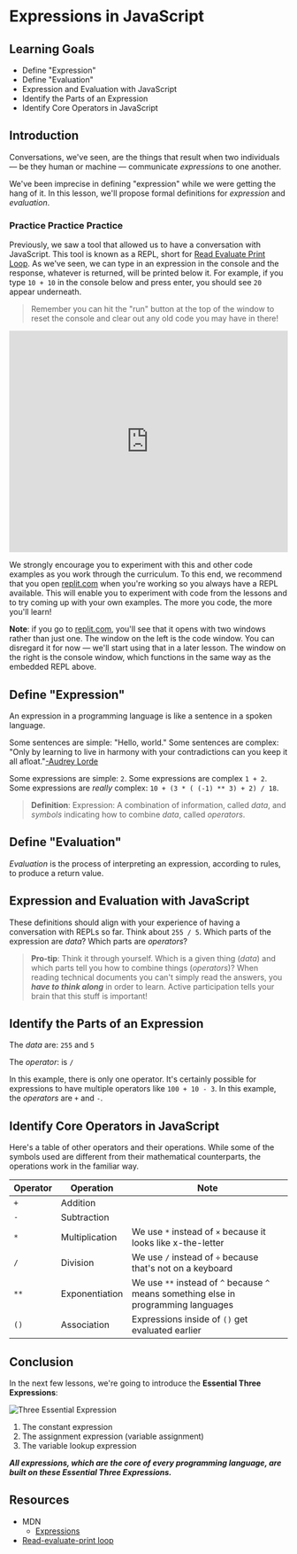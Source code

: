 # Expressions in JavaScript

## Learning Goals

- Define "Expression"
- Define "Evaluation"
- Expression and Evaluation with JavaScript
- Identify the Parts of an Expression
- Identify Core Operators in JavaScript

## Introduction

Conversations, we've seen, are the things that result when two individuals — be
they human or machine — communicate _expressions_ to one another.

We've been imprecise in defining "expression" while we were getting the hang of
it. In this lesson, we'll propose formal definitions for _expression_ and
_evaluation_.

### Practice Practice Practice

Previously, we saw a tool that allowed us to have a conversation with
JavaScript. This tool is known as a REPL, short for [Read Evaluate Print
Loop][repl]. As we've seen, we can type in an expression in the console and the
response, whatever is returned, will be printed below it. For example, if you
type `10 + 10` in the console below and press enter, you should see `20` appear
underneath.

> Remember you can hit the "run" button at the top of the window to reset
> the console and clear out any old code you may have in there!

<iframe height="400px" width="100%" src="https://replit.com/@lizbur10/Sandbox?embed=true" scrolling="no" frameborder="no" allowtransparency="true" allowfullscreen="true" sandbox="allow-forms allow-pointer-lock allow-popups allow-same-origin allow-scripts allow-modals"></iframe>

We strongly encourage you to experiment with this and other code examples as you
work through the curriculum. To this end, we recommend that you open [replit.com][]
when you're working so you always have a REPL available. This will enable you to
experiment with code from the lessons and to try coming up with your own examples.
The more you code, the more you'll learn!

**Note**: if you go to [replit.com][], you'll see that it opens with two windows
rather than just one. The window on the left is the code window. You can
disregard it for now — we'll start using that in a later lesson. The window on
the right is the console window, which functions in the same way as the embedded
REPL above.

## Define "Expression"

An expression in a programming language is like a sentence in a spoken language.

Some sentences are simple: "Hello, world." Some sentences are complex: "Only by
learning to live in harmony with your contradictions can you keep it all
afloat."[-Audrey Lorde](https://www.poetryfoundation.org/poets/audre-lorde)

Some expressions are simple: `2`. Some expressions are complex `1 + 2`. Some
expressions are _really_ complex: `10 + (3 * ( (-1) ** 3) + 2) / 18`.

> **Definition**: Expression: A combination of information, called _data_, and
> _symbols_ indicating how to combine _data_, called _operators_.

## Define "Evaluation"

_Evaluation_ is the process of interpreting an expression, according to rules,
to produce a return value.

## Expression and Evaluation with JavaScript

These definitions should align with your experience of having a conversation
with REPLs so far. Think about `255 / 5`. Which parts of the expression are
_data_? Which parts are _operators_?

> **Pro-tip**: Think it through yourself. Which is a given thing (_data_) and
> which parts tell you how to combine things (_operators_)? When reading
> technical documents you can't simply read the answers, you **_have to think
> along_** in order to learn. Active participation tells your brain that this
> stuff is important!

## Identify the Parts of an Expression

The _data_ are: `255` and `5`

The _operator_: is `/`

In this example, there is only one operator. It's certainly possible for
expressions to have multiple operators like `100 + 10 - 3`. In this example, the
_operators_ are `+` and `-`.

## Identify Core Operators in JavaScript

Here's a table of other operators and their operations. While some of the
symbols used are different from their mathematical counterparts, the operations
work in the familiar way.

| Operator | Operation      | Note                                                                                 |
| -------- | -------------- | ------------------------------------------------------------------------------------ |
| `+`      | Addition       |                                                                                      |
| `-`      | Subtraction    |                                                                                      |
| `*`      | Multiplication | We use `*` instead of `×` because it looks like x-the-letter                         |
| `/`      | Division       | We use `/` instead of `÷` because that's not on a keyboard                           |
| `**`     | Exponentiation | We use `**` instead of `^` because `^` means something else in programming languages |
| `()`     | Association    | Expressions inside of `()` get evaluated earlier                                     |

## Conclusion

In the next few lessons, we're going to introduce the **Essential Three
Expressions**:

![Three Essential Expression](https://curriculum-content.s3.amazonaws.com/phase-0/expressions-in-javascript/essential-3-expressions.jpg)

1. The constant expression
2. The assignment expression (variable assignment)
3. The variable lookup expression

**_All expressions, which are the core of every programming language, are built
on these Essential Three Expressions._**

## Resources

- MDN
  - [Expressions](https://developer.mozilla.org/en-US/docs/Web/JavaScript/Guide/Expressions_and_Operators#Expressions)
- [Read-evaluate-print loop][repl]

[repl]: https://en.wikipedia.org/wiki/Read%E2%80%93eval%E2%80%93print_loop
[replit.com]: https://replit.com/languages/javascript
